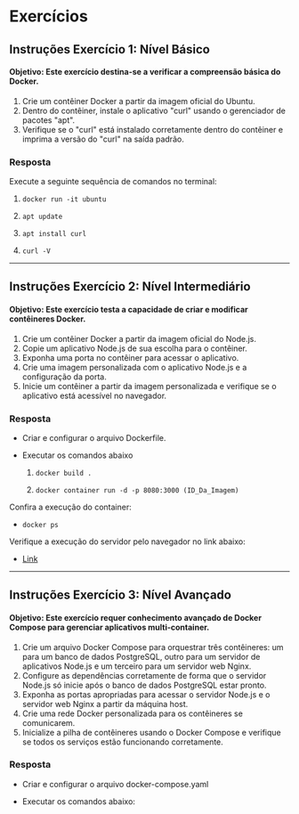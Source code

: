 # Exercícios

## Instruções Exercício 1: Nível Básico

#### Objetivo: Este exercício destina-se a verificar a compreensão básica do Docker.

1. Crie um contêiner Docker a partir da imagem oficial do Ubuntu.
2. Dentro do contêiner, instale o aplicativo "curl" usando o gerenciador de pacotes
"apt".
3. Verifique se o "curl" está instalado corretamente dentro do contêiner e imprima a
versão do "curl" na saída padrão.

### Resposta

Execute a seguinte sequência de comandos no terminal:

1. `docker run -it ubuntu`

2. `apt update`

3. `apt install curl`

4. `curl -V `

---

## Instruções Exercício 2: Nível Intermediário

#### Objetivo: Este exercício testa a capacidade de criar e modificar contêineres Docker.

1. Crie um contêiner Docker a partir da imagem oficial do Node.js.
2. Copie um aplicativo Node.js de sua escolha para o contêiner.
3. Exponha uma porta no contêiner para acessar o aplicativo.
4. Crie uma imagem personalizada com o aplicativo Node.js e a configuração da
porta.
5. Inicie um contêiner a partir da imagem personalizada e verifique se o aplicativo está
acessível no navegador.


### Resposta

- Criar e configurar o arquivo Dockerfile.

- Executar os comandos abaixo

    1.  `docker build .`

    2.  `docker container run -d -p 8080:3000 (ID_Da_Imagem)`

Confira a execução do container:

- `docker ps`

Verifique a execução do servidor pelo navegador no link abaixo:

- [Link](http://localhost:8080/)

---

## Instruções Exercício 3: Nível Avançado

#### Objetivo: Este exercício requer conhecimento avançado de Docker Compose para gerenciar aplicativos multi-container.

1. Crie um arquivo Docker Compose para orquestrar três contêineres: um para um
banco de dados PostgreSQL, outro para um servidor de aplicativos Node.js e um
terceiro para um servidor web Nginx.
2. Configure as dependências corretamente de forma que o servidor Node.js só inicie
após o banco de dados PostgreSQL estar pronto.
3. Exponha as portas apropriadas para acessar o servidor Node.js e o servidor web
Nginx a partir da máquina host.
4. Crie uma rede Docker personalizada para os contêineres se comunicarem.
5. Inicialize a pilha de contêineres usando o Docker Compose e verifique se todos os
serviços estão funcionando corretamente.

### Resposta 

- Criar e configurar o arquivo docker-compose.yaml

- Executar os comandos abaixo:


